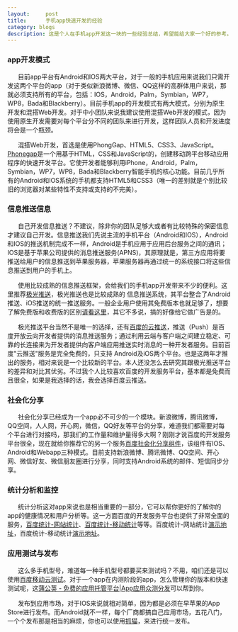 ```yaml
---
layout:     post
title:      手机app快速开发的经验
category: blogs
description: 这是个人在手机app开发这一块的一些经验总结，希望能给大家一个好的参考。
---
```


### app开发模式
&nbsp;&nbsp;&nbsp;&nbsp;&nbsp;&nbsp;目前app平台有Android和IOS两大平台，对于一般的手机应用来说我们只需开发这两个平台的app（对于类似新浪微博、微信、QQ这样的高群体用户来说，那就必须支持所有的平台，包括：IOS，Android，Palm，Symbian，WP7，WP8，Bada和Blackberry）。目前手机app的开发模式有两大模式，分别为原生开发和混搭Web开发。对于中小团队来说我建议使用混搭Web开发的模式，因为使用原生开发需要对每个平台分不同的团队来进行开发，这样团队人员和开发进度将会是一个瓶颈。

&nbsp;&nbsp;&nbsp;&nbsp;&nbsp;&nbsp;混搭Web开发，首选是使用PhongGap、HTML5、CSS3、JavaScript。[Phonegap](http://phonegap.com/)是一个用基于HTML，CSS和JavaScript的，创建移动跨平台移动应用程序的快速开发平台。它使开发者能够利用iPhone，Android，Palm，Symbian，WP7，WP8，Bada和Blackberry智能手机的核心功能。目前几乎所有的Android和IOS系统的手机都支持HTML5和CSS3（唯一的差别就是个别比较旧的浏览器对某些特性不支持或支持的不完美）。

### 信息推送信息
&nbsp;&nbsp;&nbsp;&nbsp;&nbsp;&nbsp;自己开发信息推送？不建议，除非你的团队足够大或者有比较特殊的保密信息才建议自己开发。信息推送我们先说主流的手机平台（Android和IOS），Android和IOS的推送机制完成不一样，Android是手机应用于应用后台服务之间的通讯；IOS是基于苹果公司提供的消息推送服务(APNS)，其原理就是，第三方应用将要推送给用户的信息推送到苹果服务器，苹果服务器再通过统一的系统接口将这些信息推送到用户的手机上。

&nbsp;&nbsp;&nbsp;&nbsp;&nbsp;&nbsp;使用比较成熟的信息推送框架，会给我们的手机app开发带来不少的便利。这里推荐[极光推送](https://www.jpush.cn/common/products)，极光推送也是比较成熟的
信息推送系统，其平台整合了Android推送、iOS推送的统一推送服务。一般企业用户使用其免费版本也就足够了，想要了解免费版和收费版的区别[请看这里](https://www.jpush.cn/common/price)，其它不多说，搞的好像给它做广告是的。

&nbsp;&nbsp;&nbsp;&nbsp;&nbsp;&nbsp;极光推送平台当然不是唯一的选择，还有[百度的云推送](http://push.baidu.com/)，推送（Push）是百度开放云向开发者提供的消息推送服务；通过利用云端与客户端之间建立稳定、可靠的长连接来为开发者提供向客户端应用推送实时消息的一种开发者服务。目前百度"云推送"服务是完全免费的，只支持 Android及iOS两个平台。也是这两年才推出的服务，相对来说是一个比较新的平台。本人还没怎么去研究其跟极光推送平台的差异和对比其优劣。不过我个人比较喜欢百度的开发服务平台，基本都是免费而且很全，如果是我选择的话，我会选择百度云推送。

### 社会化分享
&nbsp;&nbsp;&nbsp;&nbsp;&nbsp;&nbsp;社会化分享已经成为一个app必不可少的一个模块。新浪微博，腾讯微博，QQ空间，人人网，开心网，微信，QQ好友等平台的分享，难道我们都需要对每个平台进行对接吗，那我们的工作量和维护量得多大啊？刚刚才说百度的开发服务平台很全，现在就给你推荐它的另一个服务[百度社会化分享组件](http://developer.baidu.com/soc/share)，该组件有IOS、Android和Webapp三种模式。目前支持新浪微博、腾讯微博、QQ空间、开心网、微信好友、微信朋友圈进行分享，同时支持Android系统的邮件、短信同步分享。

### 统计分析和监控
&nbsp;&nbsp;&nbsp;&nbsp;&nbsp;&nbsp;统计分析这对app来说也是相当重要的一部分，它可以帮你更好的了解你的app的健康情况和用户分析等。这一方面百度的开发服务平台也提供了非常全面的服务，[百度统计-网站统计](http://tongji.baidu.com/web/welcome/login)、[百度统计-移动统计](http://mtj.baidu.com/web/welcome/login)等等。百度统计-网站统计[演示地址](http://tongji.baidu.com/web/5473605/overview/multi?siteId=1942168)，百度统计-移动统计[演示地址](http://mtj.baidu.com/web/overview?appId=19)。

### 应用测试与发布
&nbsp;&nbsp;&nbsp;&nbsp;&nbsp;&nbsp;这么多手机型号，难道每一种手机型号都要买来测试吗？不用，咱们还是可以使用[百度移动云测试](http://mtc.baidu.com/mtc/)。对于一个app在内测阶段的app，怎么管理你的版本和快速测试呢，这[蒲公英 - 免费的应用托管平台|App应用众测分发](http://www.pgyer.com/)可以帮到你。

&nbsp;&nbsp;&nbsp;&nbsp;&nbsp;&nbsp;发布到应用市场，对于IOS来说就相对简单，因为都是必须在早苹果的App Store进行发布。而Android就不一样，每个厂商都搞自己应用市场，五花八门，一个个发布那是相当的麻烦，你也可以使用[抓猫](https://www.zhuamob.com/)，来进行统一发布。
